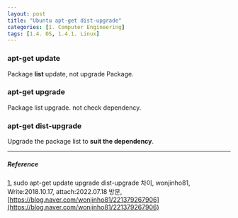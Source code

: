 ```yaml
---
layout: post
title: "Ubuntu apt-get dist-upgrade"
categories: [1. Computer Engineering]
tags: [1.4. OS, 1.4.1. Linux]
---
```


### apt-get update

Package **list** update, not upgrade Package.

### apt-get upgrade

Package list upgrade. not check dependency.

### apt-get dist-upgrade

Upgrade the package list to **suit the dependency**.

---

##### Reference

<a href="#footnote_1_2" name="footnote_1_1">1.</a> sudo apt-get update upgrade dist-upgrade 차이, wonjinho81, Write:2018.10.17, attach:2022.07.18 방문, [https://blog.naver.com/wonjinho81/221379267906](https://blog.naver.com/wonjinho81/221379267906)